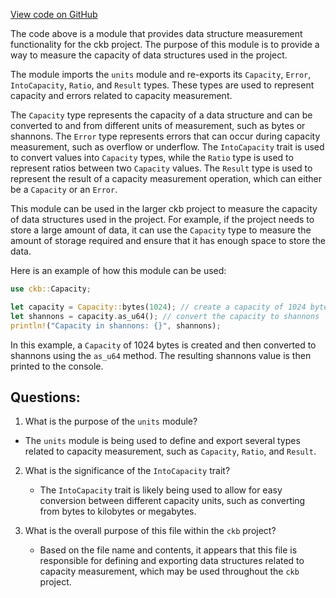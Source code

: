 [View code on GitHub](https://github.com/nervosnetwork/ckb/util/occupied-capacity/core/src/lib.rs)

The code above is a module that provides data structure measurement functionality for the ckb project. The purpose of this module is to provide a way to measure the capacity of data structures used in the project. 

The module imports the `units` module and re-exports its `Capacity`, `Error`, `IntoCapacity`, `Ratio`, and `Result` types. These types are used to represent capacity and errors related to capacity measurement.

The `Capacity` type represents the capacity of a data structure and can be converted to and from different units of measurement, such as bytes or shannons. The `Error` type represents errors that can occur during capacity measurement, such as overflow or underflow. The `IntoCapacity` trait is used to convert values into `Capacity` types, while the `Ratio` type is used to represent ratios between two `Capacity` values. The `Result` type is used to represent the result of a capacity measurement operation, which can either be a `Capacity` or an `Error`.

This module can be used in the larger ckb project to measure the capacity of data structures used in the project. For example, if the project needs to store a large amount of data, it can use the `Capacity` type to measure the amount of storage required and ensure that it has enough space to store the data. 

Here is an example of how this module can be used:

```rust
use ckb::Capacity;

let capacity = Capacity::bytes(1024); // create a capacity of 1024 bytes
let shannons = capacity.as_u64(); // convert the capacity to shannons
println!("Capacity in shannons: {}", shannons);
```

In this example, a `Capacity` of 1024 bytes is created and then converted to shannons using the `as_u64` method. The resulting shannons value is then printed to the console.
## Questions: 
 1. What is the purpose of the `units` module?
   - The `units` module is being used to define and export several types related to capacity measurement, such as `Capacity`, `Ratio`, and `Result`.

2. What is the significance of the `IntoCapacity` trait?
   - The `IntoCapacity` trait is likely being used to allow for easy conversion between different capacity units, such as converting from bytes to kilobytes or megabytes.

3. What is the overall purpose of this file within the `ckb` project?
   - Based on the file name and contents, it appears that this file is responsible for defining and exporting data structures related to capacity measurement, which may be used throughout the `ckb` project.
